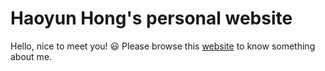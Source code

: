# Haoyun Hong's personal website

Hello, nice to meet you! 😃 Please browse this [website](https://haoyunhong.github.io/HaoyunHong/) to know something about me.
